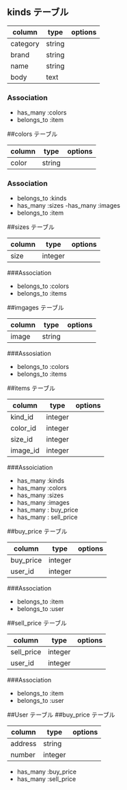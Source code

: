 ## kinds テーブル

|column|type|options|
|------|----|-------|
|category|string||
|brand|string||
|name|string||
|body|text||

### Association
- has_many :colors
- belongs_to :item

##colors テーブル

|column|type|options|
|------|----|-------|
|color|string||

### Association
- belongs_to :kinds
- has_many :sizes
-has_many :images
- belongs_to :item

##sizes テーブル

|column|type|options|
|------|----|-------|
|size|integer||

###Association

- belongs_to :colors
- belongs_to :items

##imgages テーブル

|column|type|options|
|------|----|-------|
|image|string||

###Assosiation
- belongs_to :colors
- belongs_to :items

##items テーブル


|column|type|options|
|------|----|-------|
|kind_id|integer||
|color_id|integer||
|size_id|integer||
|image_id|integer||

###Assoiciation

- has_many :kinds
- has_many :colors
- has_many :sizes
- has_many :images
- has_many : buy_price
- has_many : sell_price

##buy_price テーブル

|column|type|options|
|------|----|-------|
|buy_price|integer||
|user_id|integer||

###Association

- belongs_to :item
- belongs_to :user

##sell_price テーブル

|column|type|options|
|------|----|-------|
|sell_price|integer||
|user_id|integer||


###Association

- belongs_to :item
- belongs_to :user

##User テーブル
##buy_price テーブル

|column|type|options|
|------|----|-------|
|address|string||
|number|integer||

- has_many :buy_price
- has_many :sell_price
